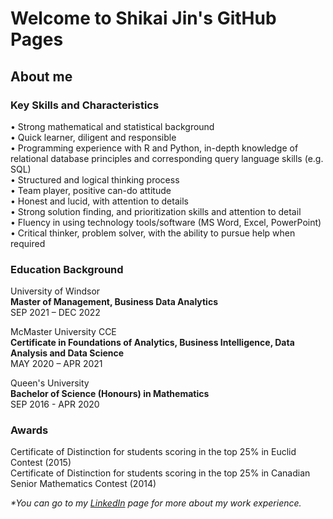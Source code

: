 # Welcome to Shikai Jin's GitHub Pages

## About me
### Key Skills and Characteristics
• Strong mathematical and statistical background\
• Quick learner, diligent and responsible\
• Programming experience with R and Python, in-depth knowledge of relational database principles and corresponding query language skills (e.g. SQL)\
• Structured and logical thinking process\
• Team player, positive can-do attitude\
• Honest and lucid, with attention to details\
• Strong solution finding, and prioritization skills and attention to detail\
• Fluency in using technology tools/software (MS Word, Excel, PowerPoint)\
• Critical thinker, problem solver, with the ability to pursue help when required





### Education Background
University of Windsor\
**Master of Management, Business Data Analytics**                                                                     
SEP 2021 – DEC 2022


McMaster University CCE\
**Certificate in Foundations of Analytics, Business Intelligence, Data Analysis and Data Science**\
MAY 2020  – APR 2021


Queen's University\
**Bachelor of Science (Honours) in Mathematics**   
SEP 2016 - APR 2020 




### Awards
Certificate of Distinction for students scoring in the top 25% in Euclid Contest (2015)\
Certificate of Distinction for students scoring in the top 25% in Canadian Senior Mathematics Contest (2014)	






_*You can go to my [LinkedIn](https://www.linkedin.com/in/shikai-jin-492a0b136/) page for more about my work experience._




